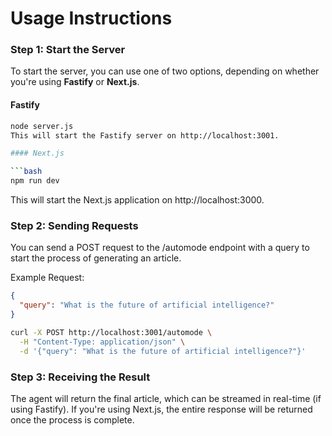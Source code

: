 # Usage Instructions

### Step 1: Start the Server

To start the server, you can use one of two options, depending on whether you're using **Fastify** or **Next.js**.

#### Fastify

````bash
node server.js
This will start the Fastify server on http://localhost:3001.

#### Next.js

```bash
npm run dev
````

This will start the Next.js application on http://localhost:3000.

### Step 2: Sending Requests

You can send a POST request to the /automode endpoint with a query to start the process of generating an article.

Example Request:

```json
{
  "query": "What is the future of artificial intelligence?"
}
```

```bash
curl -X POST http://localhost:3001/automode \
  -H "Content-Type: application/json" \
  -d '{"query": "What is the future of artificial intelligence?"}'
```

### Step 3: Receiving the Result

The agent will return the final article, which can be streamed in real-time (if using Fastify). If you're using Next.js, the entire response will be returned once the process is complete.
